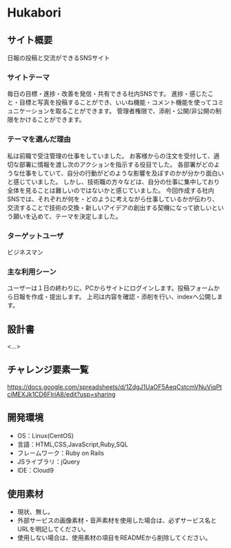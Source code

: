 # Hukabori

## サイト概要
日報の投稿と交流ができるSNSサイト

### サイトテーマ
毎日の目標・進捗・改善を発信・共有できる社内SNSです。
進捗・感じたこと・目標と写真を投稿することができ、いいね機能・コメント機能を使ってコミュニケーションを取ることができます。
管理者権限で、添削・公開/非公開の制限をかけることができます。


### テーマを選んだ理由
私は前職で受注管理の仕事をしていました。
お客様からの注文を受付して、適切な部署に情報を渡し次のアクションを指示する役目でした。
各部署がどのような仕事をしていて、自分の行動がどのような影響を及ぼすのかが分かり面白いと感じていました。
しかし、技術職の方々などは、自分の仕事に集中しており全体を見ることは難しいのではないかと感じていました。
今回作成する社内SNSでは、それぞれが何を・どのように考えながら仕事しているかが伝わり、
交流することで技術の交換・新しいアイデアの創出する契機になって欲しいという願いを込めて、テーマを決定しました。

### ターゲットユーザ
ビジネスマン

### 主な利用シーン
ユーザーは１日の終わりに、PCからサイトにログインします。投稿フォームから日報を作成・提出します。
上司は内容を確認・添削を行い、indexへ公開します。

## 設計書
<...>

## チャレンジ要素一覧
https://docs.google.com/spreadsheets/d/1ZdgJ1UaOF5AeqCstcmVNuViqPtciMEXJk1CD6FIriA8/edit?usp=sharing

## 開発環境
- OS：Linux(CentOS)
- 言語：HTML,CSS,JavaScript,Ruby,SQL
- フレームワーク：Ruby on Rails
- JSライブラリ：jQuery
- IDE：Cloud9

## 使用素材
- 現状、無し。
- 外部サービスの画像素材・音声素材を使用した場合は、必ずサービス名とURLを明記してください。
- 使用しない場合は、使用素材の項目をREADMEから削除してください。
